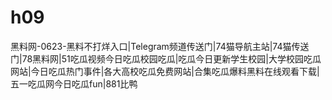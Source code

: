 # h09
黑料网-0623-黑料不打烊入口|Telegram频道传送门|74猫导航主站|74猫传送门|78黑料网|51吃瓜视频今日吃瓜校园吃瓜|吃瓜今日更新学生校园|大学校园吃瓜网站|今日吃瓜热门事件|各大高校吃瓜免费网站|合集吃瓜爆料黑料在线观看下载|五一吃瓜网今日吃瓜fun|881比鸭
